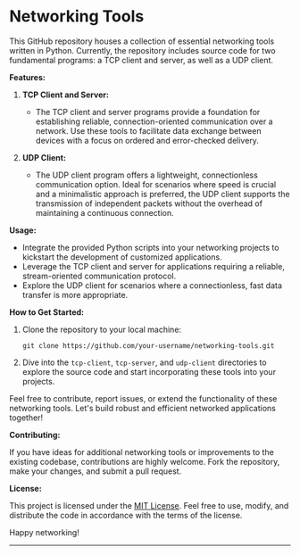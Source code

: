 # Networking Tools


This GitHub repository houses a collection of essential networking tools written in Python. Currently, the repository includes source code for two fundamental programs: a TCP client and server, as well as a UDP client.

**Features:**

1. **TCP Client and Server:**
   - The TCP client and server programs provide a foundation for establishing reliable, connection-oriented communication over a network. Use these tools to facilitate data exchange between devices with a focus on ordered and error-checked delivery.

2. **UDP Client:**
   - The UDP client program offers a lightweight, connectionless communication option. Ideal for scenarios where speed is crucial and a minimalistic approach is preferred, the UDP client supports the transmission of independent packets without the overhead of maintaining a continuous connection.

**Usage:**

- Integrate the provided Python scripts into your networking projects to kickstart the development of customized applications.
- Leverage the TCP client and server for applications requiring a reliable, stream-oriented communication protocol.
- Explore the UDP client for scenarios where a connectionless, fast data transfer is more appropriate.

**How to Get Started:**

1. Clone the repository to your local machine:
   ```
   git clone https://github.com/your-username/networking-tools.git
   ```

2. Dive into the `tcp-client`, `tcp-server`, and `udp-client` directories to explore the source code and start incorporating these tools into your projects.

Feel free to contribute, report issues, or extend the functionality of these networking tools. Let's build robust and efficient networked applications together!

**Contributing:**

If you have ideas for additional networking tools or improvements to the existing codebase, contributions are highly welcome. Fork the repository, make your changes, and submit a pull request.

**License:**

This project is licensed under the [MIT License](LICENSE). Feel free to use, modify, and distribute the code in accordance with the terms of the license.

Happy networking!

--- 
